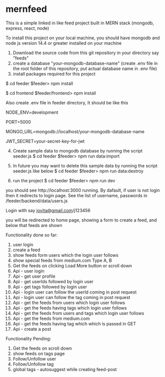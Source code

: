 # mernfeed

This is a simple linked in like feed project built in MERN stack (mongodb, express, react, node)

To install this project on your local machine,
you should have mongodb and node js version 14.4 or greater installed on your machine

1. Download the source code from this git repository in your directory say "feeds"
2. create a database "your-mongodb-database-name" (create .env file in the root folder of this repository, put actual database name in .env file)
3. install packages required for this project

$ cd feeder
$feeder> npm install

$ cd frontend
$feeder/frontend> npm install

Also create .env file in feeder directory, It should be like this

NODE_ENV=development

PORT=5000

MONGO_URL=mongodb://localhost/your-mongodb-database-name

JWT_SECRET=your-secret-key-for-jwt

4. Create sample data to mongodb database by running the script seeder.js
$ cd feeder
$feeder> npm run data:import

5. In future you may want to delete this sample data by running the script seeder.js like below
$ cd feeder
$feeder> npm run data:destroy

6. run the project
$ cd feeder
$feeder> npm run dev

you should see http://localhost:3000 running.
By dafault, if user is not login then it redirects to login page.
See the list of username, passwords in /feeder/backend/data/users.js

Login with say jovita@gmail.com/j123456

you will be redirected to home page, showing a form to create a feed,
and below that feeds are shown

Functionality done so far:

1. user login
2. create a feed
3. show feeds form users which the login user follows
4. show special feeds from medium.com Type A, B
5. Get the feeds on clicking Load More button or scroll down
6. Api - user login
7. Api - get user profile
8. Api - get userIds followed by login user
9. Api - get tags followed by login user
10. Api - login user can follow the userId coming in post request
11. Api - login user can follow the tag coming in post request
12. Api - get the feeds from users which login user follows
13. Api - get the feeds having tags which login user follows
14. Api - get the feeds from users and tags which login user follows
15. Api - get the feeds from medium.com
16. Api - get the feeds having tag which which is passed in GET
17. Api - create a post

Functionality Pending:

1. Get the feeds on scroll down
2. show feeds on tags page
3. Follow/Unfollow user
4. Follow/Unfollow tag
5. global tags - autosuggest while creating feed-post

